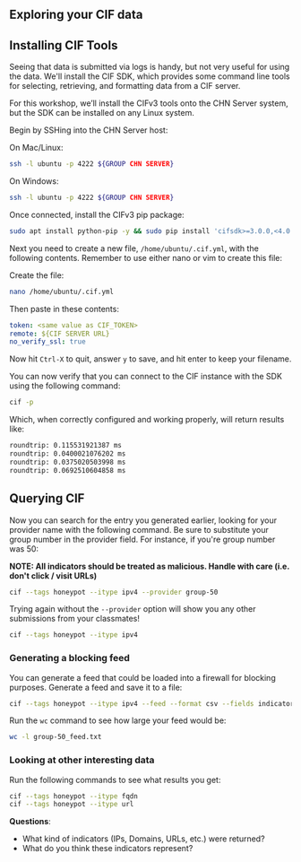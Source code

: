 ## Exploring your CIF data

## Installing CIF Tools
Seeing that data is submitted via logs is handy, but not very useful for using the data. We'll install the CIF SDK, 
which provides some command line tools for selecting, retrieving, and formatting data from a CIF server.

For this workshop, we’ll install the CIFv3 tools onto the CHN Server system, but the SDK can be installed on any 
Linux system. 

Begin by SSHing into the CHN Server host:

On Mac/Linux:
```bash
ssh -l ubuntu -p 4222 ${GROUP CHN SERVER}
```
On Windows:
```bash
ssh -l ubuntu -p 4222 ${GROUP CHN SERVER} 
```

Once connected, install the CIFv3 pip package:

```bash 
sudo apt install python-pip -y && sudo pip install 'cifsdk>=3.0.0,<4.0'
```

Next you need to create a new file, `/home/ubuntu/.cif.yml`, with the following contents. Remember to use either nano
 or vim to create this file:

Create the file:
```bash
nano /home/ubuntu/.cif.yml
```

Then paste in these contents:
```yaml
token: <same value as CIF_TOKEN>
remote: ${CIF SERVER URL}
no_verify_ssl: true
```
Now hit `Ctrl-X` to quit, answer `y` to save, and hit enter to keep your filename.

You can now verify that you can connect to the CIF instance with the SDK using the following command:

```bash
cif -p
```
Which, when correctly configured and working properly, will return results like:
```bash
roundtrip: 0.115531921387 ms
roundtrip: 0.0400021076202 ms
roundtrip: 0.0375020503998 ms
roundtrip: 0.0692510604858 ms
```

## Querying CIF
Now you can search for the entry you generated earlier, looking for your provider name with the following command. Be
 sure to substitute your group number in the provider field. For instance, if you're group number was 50:
 
**NOTE: All indicators should be treated as malicious. Handle with care (i.e. don't click / visit URLs)**
 
```bash
cif --tags honeypot --itype ipv4 --provider group-50
```

Trying again without the `--provider` option will show you any other submissions from your classmates!

```bash
cif --tags honeypot --itype ipv4
```

### Generating a blocking feed

You can generate a feed that could be loaded into a firewall for blocking purposes. Generate a feed and save
it to a file:


```bash
cif --tags honeypot --itype ipv4 --feed --format csv --fields indicator > group-50_feed.txt
```

Run the `wc` command to see how large your feed would be:

```bash
wc -l group-50_feed.txt
```

### Looking at other interesting data

Run the following commands to see what results you get:

```bash
cif --tags honeypot --itype fqdn
cif --tags honeypot --itype url
```

**Questions**:
* What kind of indicators (IPs, Domains, URLs, etc.) were returned?
* What do you think these indicators represent? 